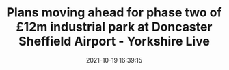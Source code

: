 ---
"title": "Plans moving ahead for phase two of £12m industrial park at Doncaster Sheffield Airport - Yorkshire Live"
"date": "2021-10-19 16:39:15"
"feed_name": "GOOGLENEWSINDUSTRIAL"
"feed_website": "https://news.google.com/search?q=industrial%2Bincident&hl=en-US&gl=US&ceid=US:en"
"feed_rss": "https://news.google.com/rss/search?q=industrial%2Bincident&hl=en-US&gl=US&ceid=US:en"
"link": "https://www.examinerlive.co.uk/news/business/commercial-property/plans-moving-ahead-phase-two-21865164"
"source": "{'href': 'https://www.examinerlive.co.uk', 'title': 'Yorkshire Live'}"
"file": "_posts/2021-1-1-ca0416c2b6b53f8f737234225f545a46343db726.md"
"accident": "0"
"drilling": "0"
"represented_by": "0"
"dead": "0"
"injured": "0"
"arrested": "0"
"place": "unknown place"
"where": "unknown site"
"causes": "unknown"
"place_uri": "unknown place"
---